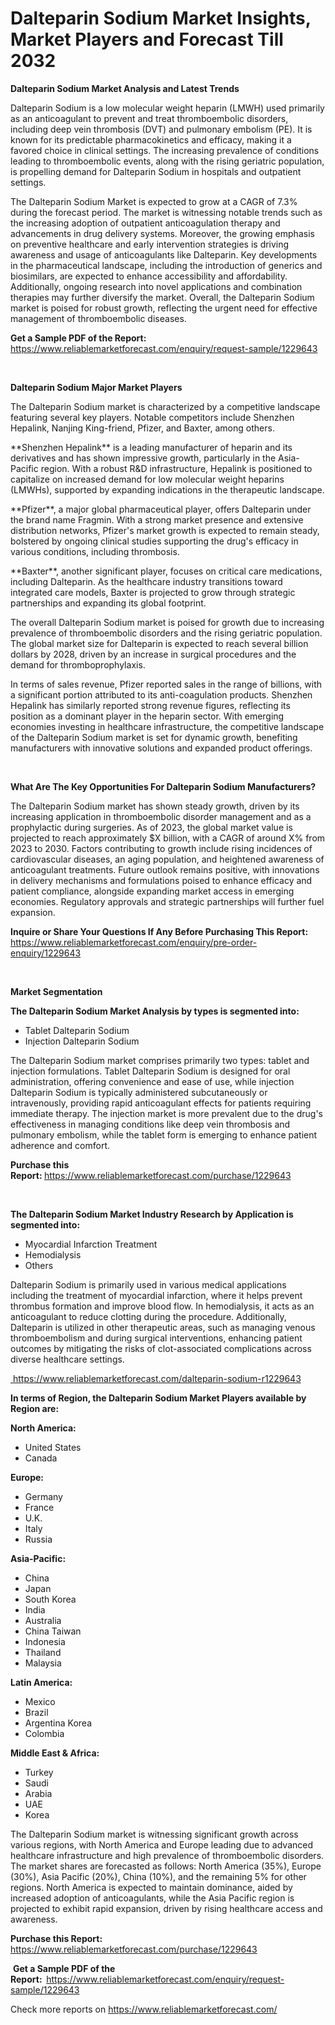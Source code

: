 <p><h1>Dalteparin Sodium Market Insights, Market Players and Forecast Till 2032</h1></p><p><strong>Dalteparin Sodium Market Analysis and Latest Trends</strong></p>
<p><p>Dalteparin Sodium is a low molecular weight heparin (LMWH) used primarily as an anticoagulant to prevent and treat thromboembolic disorders, including deep vein thrombosis (DVT) and pulmonary embolism (PE). It is known for its predictable pharmacokinetics and efficacy, making it a favored choice in clinical settings. The increasing prevalence of conditions leading to thromboembolic events, along with the rising geriatric population, is propelling demand for Dalteparin Sodium in hospitals and outpatient settings.</p><p>The Dalteparin Sodium Market is expected to grow at a CAGR of 7.3% during the forecast period. The market is witnessing notable trends such as the increasing adoption of outpatient anticoagulation therapy and advancements in drug delivery systems. Moreover, the growing emphasis on preventive healthcare and early intervention strategies is driving awareness and usage of anticoagulants like Dalteparin. Key developments in the pharmaceutical landscape, including the introduction of generics and biosimilars, are expected to enhance accessibility and affordability. Additionally, ongoing research into novel applications and combination therapies may further diversify the market. Overall, the Dalteparin Sodium market is poised for robust growth, reflecting the urgent need for effective management of thromboembolic diseases.</p></p>
<p><strong>Get a Sample PDF of the Report:&nbsp;</strong> <a href="https://www.reliablemarketforecast.com/enquiry/request-sample/1229643?utm_campaign=3324&utm_medium=2&utm_source=Github&utm_content=ia&utm_term=08032025&utm_id=dalteparin-sodium">https://www.reliablemarketforecast.com/enquiry/request-sample/1229643</a></p>
<p>&nbsp;</p>
<p><strong>Dalteparin Sodium Major Market Players</strong></p>
<p><p>The Dalteparin Sodium market is characterized by a competitive landscape featuring several key players. Notable competitors include Shenzhen Hepalink, Nanjing King-friend, Pfizer, and Baxter, among others.</p><p>**Shenzhen Hepalink** is a leading manufacturer of heparin and its derivatives and has shown impressive growth, particularly in the Asia-Pacific region. With a robust R&D infrastructure, Hepalink is positioned to capitalize on increased demand for low molecular weight heparins (LMWHs), supported by expanding indications in the therapeutic landscape.</p><p>**Pfizer**, a major global pharmaceutical player, offers Dalteparin under the brand name Fragmin. With a strong market presence and extensive distribution networks, Pfizer's market growth is expected to remain steady, bolstered by ongoing clinical studies supporting the drug's efficacy in various conditions, including thrombosis.</p><p>**Baxter**, another significant player, focuses on critical care medications, including Dalteparin. As the healthcare industry transitions toward integrated care models, Baxter is projected to grow through strategic partnerships and expanding its global footprint.</p><p>The overall Dalteparin Sodium market is poised for growth due to increasing prevalence of thromboembolic disorders and the rising geriatric population. The global market size for Dalteparin is expected to reach several billion dollars by 2028, driven by an increase in surgical procedures and the demand for thromboprophylaxis.</p><p>In terms of sales revenue, Pfizer reported sales in the range of billions, with a significant portion attributed to its anti-coagulation products. Shenzhen Hepalink has similarly reported strong revenue figures, reflecting its position as a dominant player in the heparin sector. With emerging economies investing in healthcare infrastructure, the competitive landscape of the Dalteparin Sodium market is set for dynamic growth, benefiting manufacturers with innovative solutions and expanded product offerings.</p></p>
<p>&nbsp;</p>
<p><strong>What Are The Key Opportunities For Dalteparin Sodium Manufacturers?</strong></p>
<p><p>The Dalteparin Sodium market has shown steady growth, driven by its increasing application in thromboembolic disorder management and as a prophylactic during surgeries. As of 2023, the global market value is projected to reach approximately $X billion, with a CAGR of around X% from 2023 to 2030. Factors contributing to growth include rising incidences of cardiovascular diseases, an aging population, and heightened awareness of anticoagulant treatments. Future outlook remains positive, with innovations in delivery mechanisms and formulations poised to enhance efficacy and patient compliance, alongside expanding market access in emerging economies. Regulatory approvals and strategic partnerships will further fuel expansion.</p></p>
<p><strong>Inquire or Share Your Questions If Any Before Purchasing This Report:</strong> <a href="https://www.reliablemarketforecast.com/enquiry/pre-order-enquiry/1229643?utm_campaign=3324&utm_medium=2&utm_source=Github&utm_content=ia&utm_term=08032025&utm_id=dalteparin-sodium">https://www.reliablemarketforecast.com/enquiry/pre-order-enquiry/1229643</a></p>
<p>&nbsp;</p>
<p><strong>Market Segmentation</strong></p>
<p><strong>The Dalteparin Sodium Market Analysis by types is segmented into:</strong></p>
<p><ul><li>Tablet Dalteparin Sodium</li><li>Injection Dalteparin Sodium</li></ul></p>
<p><p>The Dalteparin Sodium market comprises primarily two types: tablet and injection formulations. Tablet Dalteparin Sodium is designed for oral administration, offering convenience and ease of use, while injection Dalteparin Sodium is typically administered subcutaneously or intravenously, providing rapid anticoagulant effects for patients requiring immediate therapy. The injection market is more prevalent due to the drug's effectiveness in managing conditions like deep vein thrombosis and pulmonary embolism, while the tablet form is emerging to enhance patient adherence and comfort.</p></p>
<p><strong>Purchase this Report:&nbsp;</strong><a href="https://www.reliablemarketforecast.com/purchase/1229643?utm_campaign=3324&utm_medium=2&utm_source=Github&utm_content=ia&utm_term=08032025&utm_id=dalteparin-sodium">https://www.reliablemarketforecast.com/purchase/1229643</a></p>
<p>&nbsp;</p>
<p><strong>The Dalteparin Sodium Market Industry Research by Application is segmented into:</strong></p>
<p><ul><li>Myocardial Infarction Treatment</li><li>Hemodialysis</li><li>Others</li></ul></p>
<p><p>Dalteparin Sodium is primarily used in various medical applications including the treatment of myocardial infarction, where it helps prevent thrombus formation and improve blood flow. In hemodialysis, it acts as an anticoagulant to reduce clotting during the procedure. Additionally, Dalteparin is utilized in other therapeutic areas, such as managing venous thromboembolism and during surgical interventions, enhancing patient outcomes by mitigating the risks of clot-associated complications across diverse healthcare settings.</p></p>
<p><a href="https://www.reliablemarketforecast.com/dalteparin-sodium-r1229643?utm_campaign=3324&utm_medium=2&utm_source=Github&utm_content=ia&utm_term=08032025&utm_id=dalteparin-sodium">&nbsp;https://www.reliablemarketforecast.com/dalteparin-sodium-r1229643</a></p>
<p><strong>In terms of Region, the Dalteparin Sodium Market Players available by Region are:</strong></p>
<p>
    <p> <strong> North America: </strong>
        <ul>
            <li>United States</li>
            <li>Canada</li>
        </ul>
        </p> 
    <p> <strong> Europe: </strong>
        <ul>
            <li>Germany</li>
            <li>France</li>
            <li>U.K.</li>
            <li>Italy</li>
            <li>Russia</li>
        </ul>
        </p> 
    <p> <strong> Asia-Pacific: </strong>
        <ul>
            <li>China</li>
            <li>Japan</li>
            <li>South Korea</li>
            <li>India</li>
            <li>Australia</li>
            <li>China Taiwan</li>
            <li>Indonesia</li>
            <li>Thailand</li>
            <li>Malaysia</li>
        </ul>
        </p> 
    <p> <strong> Latin America: </strong>
        <ul>
            <li>Mexico</li>
            <li>Brazil</li>
            <li>Argentina Korea</li>
            <li>Colombia</li>
        </ul>
        </p> 
    <p> <strong> Middle East & Africa: </strong>
        <ul>
            <li>Turkey</li>
            <li>Saudi</li>
            <li>Arabia</li>
            <li>UAE</li>
            <li>Korea</li>
        </ul>
    </p>
    </p>
<p><p>The Dalteparin Sodium market is witnessing significant growth across various regions, with North America and Europe leading due to advanced healthcare infrastructure and high prevalence of thromboembolic disorders. The market shares are forecasted as follows: North America (35%), Europe (30%), Asia Pacific (20%), China (10%), and the remaining 5% for other regions. North America is expected to maintain dominance, aided by increased adoption of anticoagulants, while the Asia Pacific region is projected to exhibit rapid expansion, driven by rising healthcare access and awareness.</p></p>
<p><strong>Purchase this Report: </strong><a href="https://www.reliablemarketforecast.com/purchase/1229643?utm_campaign=3324&utm_medium=2&utm_source=Github&utm_content=ia&utm_term=08032025&utm_id=dalteparin-sodium">https://www.reliablemarketforecast.com/purchase/1229643</a></p>
<p>&nbsp;<strong>Get a Sample PDF of the Report:&nbsp;&nbsp;</strong><a href="https://www.reliablemarketforecast.com/enquiry/request-sample/1229643?utm_campaign=3324&utm_medium=2&utm_source=Github&utm_content=ia&utm_term=08032025&utm_id=dalteparin-sodium">https://www.reliablemarketforecast.com/enquiry/request-sample/1229643</a></p>
<p><strong></strong></p>
<p>Check more reports on <a href="https://www.reliablemarketforecast.com/?utm_campaign=3324&utm_medium=2&utm_source=Github&utm_content=ia&utm_term=08032025&utm_id=dalteparin-sodium">https://www.reliablemarketforecast.com/</a></p>